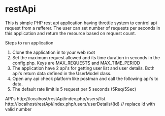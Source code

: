 # restApi

This is simple PHP rest api application having throttle system to control api request from a refferer. The user can set number of requests per seconds in this application and return the resource based on request count.

Steps to run application
1. Clone the application in to your web root
2. Set the maximum request allowed and its time duration in seconds in the config.php. Keys are MAX_REQUESTS and MAX_TIME_PERIOD
3. The application have 2 api's for getting user list and user details. Both api's return data defined in the UserModel class.
4. Open any api check platform like postman and call the following api's to data.
5. The default rate limit is 5 request per 5 seconds (5Req/5Sec)

API's
http://localhost/restApi/index.php/users/list
http://localhost/restApi/index.php/users/userDetails/{id} // replace id with valid number
